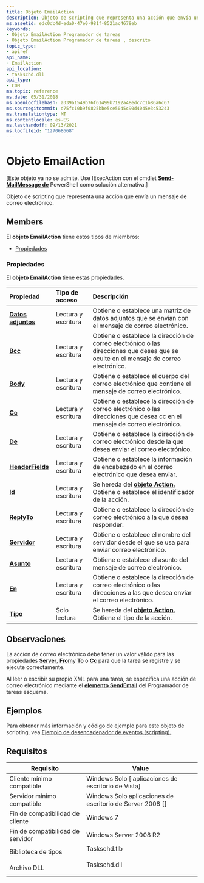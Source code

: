 ```yaml
---
title: Objeto EmailAction
description: Objeto de scripting que representa una acción que envía un mensaje de correo electrónico.
ms.assetid: edc0dc4d-eda0-47e0-981f-8521ac4678eb
keywords:
- Objeto EmailAction Programador de tareas
- Objeto EmailAction Programador de tareas , descrito
topic_type:
- apiref
api_name:
- EmailAction
api_location:
- taskschd.dll
api_type:
- COM
ms.topic: reference
ms.date: 05/31/2018
ms.openlocfilehash: a339a1549b76f61499b7192a48edc7c1b86a6c67
ms.sourcegitcommit: d75fc10b9f0825bbe5ce5045c90d4045e3c53243
ms.translationtype: MT
ms.contentlocale: es-ES
ms.lasthandoff: 09/13/2021
ms.locfileid: "127068668"
---
```

# <a name="emailaction-object"></a>Objeto EmailAction

\[Este objeto ya no se admite. Use IExecAction con el cmdlet [**Send-MailMessage de**](/powershell/module/microsoft.powershell.utility/send-mailmessage) PowerShell como solución alternativa.\]

Objeto de scripting que representa una acción que envía un mensaje de correo electrónico.

## <a name="members"></a>Members

El **objeto EmailAction** tiene estos tipos de miembros:

-   [Propiedades](#properties)

### <a name="properties"></a>Propiedades

El **objeto EmailAction** tiene estas propiedades.



| Propiedad                                                    | Tipo de acceso           | Descripción                                                                                               |
|:------------------------------------------------------------|:----------------------|:----------------------------------------------------------------------------------------------------------|
| [**Datos adjuntos**](emailaction-attachments.md)<br/>   | Lectura y escritura<br/> | Obtiene o establece una matriz de datos adjuntos que se envían con el mensaje de correo electrónico.<br/>                      |
| [**Bcc**](emailaction-bcc.md)<br/>                   | Lectura y escritura<br/> | Obtiene o establece la dirección de correo electrónico o las direcciones que desea que se oculte en el mensaje de correo electrónico.<br/>         |
| [**Body**](emailaction-body.md)<br/>                 | Lectura y escritura<br/> | Obtiene o establece el cuerpo del correo electrónico que contiene el mensaje de correo electrónico.<br/>                            |
| [**Cc**](emailaction-cc.md)<br/>                     | Lectura y escritura<br/> | Obtiene o establece la dirección de correo electrónico o las direcciones que desea cc en el mensaje de correo electrónico.<br/>          |
| [**De**](emailaction-from.md)<br/>                 | Lectura y escritura<br/> | Obtiene o establece la dirección de correo electrónico desde la que desea enviar el correo electrónico.<br/>                           |
| [**HeaderFields**](emailaction-headerfields.md)<br/> | Lectura y escritura<br/> | Obtiene o establece la información de encabezado en el correo electrónico que desea enviar.<br/>                        |
| [**Id**](action-id.md)<br/>                          | Lectura y escritura<br/> | Se hereda del [**objeto Action.**](action.md) Obtiene o establece el identificador de la acción.<br/> |
| [**ReplyTo**](emailaction-replyto.md)<br/>           | Lectura y escritura<br/> | Obtiene o establece la dirección de correo electrónico a la que desea responder.<br/>                                      |
| [**Servidor**](emailaction-server.md)<br/>             | Lectura y escritura<br/> | Obtiene o establece el nombre del servidor desde el que se usa para enviar correo electrónico.<br/>                           |
| [**Asunto**](emailaction-subject.md)<br/>           | Lectura y escritura<br/> | Obtiene o establece el asunto del mensaje de correo electrónico.<br/>                                                 |
| [**En**](emailaction-to.md)<br/>                     | Lectura y escritura<br/> | Obtiene o establece la dirección de correo electrónico o las direcciones a las que desea enviar el correo electrónico.<br/>                |
| [**Tipo**](/windows/win32/api/taskschd/nf-taskschd-iaction-get_type)<br/>                     | Solo lectura<br/>  | Se hereda del [**objeto Action.**](action.md) Obtiene el tipo de la acción.<br/>                   |



 

## <a name="remarks"></a>Observaciones

La acción de correo electrónico debe tener un valor válido para las propiedades [**Server**](emailaction-server.md), [**From**](emailaction-from.md)y [**To**](emailaction-to.md) o [**Cc**](emailaction-cc.md) para que la tarea se registre y se ejecute correctamente.

Al leer o escribir su propio XML para una tarea, se especifica una acción de correo electrónico mediante el [**elemento SendEmail**](taskschedulerschema-sendemail-actiongroup-element.md) del Programador de tareas esquema.

## <a name="examples"></a>Ejemplos

Para obtener más información y código de ejemplo para este objeto de scripting, vea [Ejemplo de desencadenador de eventos (scripting).](/previous-versions//aa446887(v=vs.85))

## <a name="requirements"></a>Requisitos



| Requisito | Value |
|-------------------------------------|-----------------------------------------------------------------------------------------|
| Cliente mínimo compatible<br/> | Windows Solo \[ aplicaciones de escritorio de Vista\]<br/>                                          |
| Servidor mínimo compatible<br/> | Windows Solo aplicaciones de escritorio de Server 2008 \[\]<br/>                                    |
| Fin de compatibilidad de cliente<br/>    | Windows 7<br/>                                                                    |
| Fin de compatibilidad de servidor<br/>    | Windows Server 2008 R2<br/>                                                       |
| Biblioteca de tipos<br/>             | <dl> <dt>Taskschd.tlb</dt> </dl> |
| Archivo DLL<br/>                      | <dl> <dt>Taskschd.dll</dt> </dl> |



 

